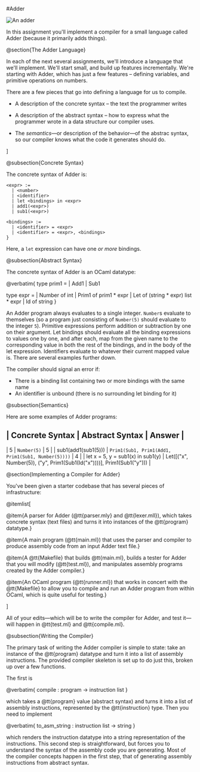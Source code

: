#Adder

![An adder](https://upload.wikimedia.org/wikipedia/commons/2/28/Loch_Shin_adder.JPG)

In this assignment you'll implement a compiler for a small language called
Adder (because it primarily adds things).

@section{The Adder Language}

In each of the next several assignments, we'll introduce a language that we'll
implement.  We'll start small, and build up features incrementally.  We're
starting with Adder, which has just a few features – defining variables, and
primitive operations on numbers.

There are a few pieces that go into defining a language for us to compile.

- A description of the concrete syntax – the text the programmer writes

- A description of the abstract syntax – how to express what the
  programmer wrote in a data structure our compiler uses.

- The _semantics_—or description of the behavior—of the abstrac
  syntax, so our compiler knows what the code it generates should do.

]

@subsection{Concrete Syntax}

The concrete syntax of Adder is:

```
<expr> :=
  | <number>
  | <identifier>
  | let <bindings> in <expr>
  | add1(<expr>)
  | sub1(<expr>)

<bindings> :=
  | <identifier> = <expr>
  | <identifier> = <expr>, <bindings>
}
```

Here, a `let` expression can have one _or more_ bindings.


@subsection{Abstract Syntax}


The concrete syntax of Adder is an OCaml datatype:

@verbatim{
type prim1 =
  | Add1
  | Sub1

type expr =
  | Number of int
  | Prim1 of prim1 * expr
  | Let of (string * expr) list * expr
  | Id of string
}


An Adder program always evaluates to a single integer.  `Number`s evaluate to
themselves (so a program just consisting of `Number(5)` should evaluate to the
integer `5`).  Primitive expressions perform addition or subtraction by one on
their argument.  Let bindings should evaluate all the binding expressions to
values one by one, and after each, map from the given name to the
corresponding value in both the rest of the bindings, and in the body of the
let expression.  Identifiers evaluate to whatever their current mapped value
is.  There are several examples further down.

The compiler should signal an error if:

- There is a binding list containing two or more bindings with the same name
- An identifier is unbound (there is no surrounding let binding for it)

@subsection{Semantics}

Here are some examples of Adder programs:

| Concrete Syntax | Abstract Syntax | Answer |
----------------------------------------------
| 5               | `Number(5)`     | 5      |
| sub1(add1(sub1(5))) | `Prim1(Sub1, Prim1(Add1, Prim1(Sub1, Number(5))))` | 4 |
| let x = 5, y = sub1(x) in sub1(y) | Let([("x", Number(5)), ("y", Prim1(Sub1(Id("x"))))], Prim1(Sub1("y"))) |

@section{Implementing a Compiler for Adder}

You've been given a starter codebase that has several pieces of
infrastructure:

@itemlist[

@item{A parser for Adder (@tt{parser.mly} and @tt{lexer.mll}), which takes
concrete syntax (text files) and turns it into instances of the @tt{program}
datatype.}

@item{A main program (@tt{main.ml}) that uses the parser and compiler to produce
assembly code from an input Adder text file.}

@item{A @tt{Makefile} that builds @tt{main.ml}, builds a tester for Adder that
you will modify (@tt{test.ml}), and manipulates assembly programs created by
the Adder compiler.}

@item{An OCaml program (@tt{runner.ml}) that works in concert with the
@tt{Makefile} to allow you to compile and run an Adder program from within
OCaml, which is quite useful for testing.}

]

All of your edits—which will be to write the compiler for Adder, and test
it—will happen in @tt{test.ml} and @tt{compile.ml}.

@subsection{Writing the Compiler}

The primary task of writing the Adder compiler is simple to state: take an
instance of the @tt{program} datatype and turn it into a list of assembly
instructions.  The provided compiler skeleton is set up to do just this,
broken up over a few functions.

The first is

@verbatim{
compile : program -> instruction list
}

which takes a @tt{program} value (abstract syntax) and turns it into a list of
assembly instructions, represented by the @tt{instruction} type.  Then you
need to implement

@verbatim{
to_asm_string : instruction list -> string
}

which renders the instruction datatype into a string representation of the
instructions.  This second step is straightforward, but forces you to
understand the syntax of the assembly code you are generating.  Most of the
compiler concepts happen in the first step, that of generating assembly
instructions from abstract syntax.




